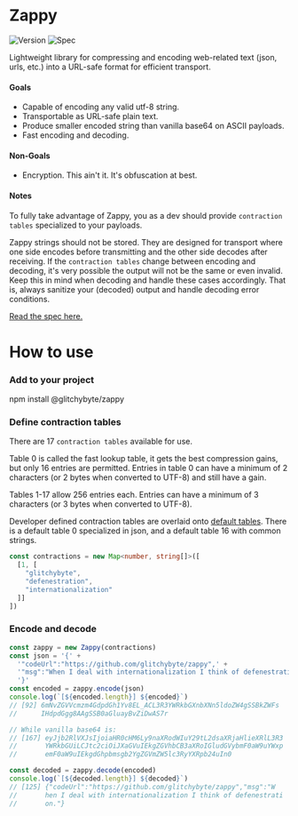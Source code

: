 # Zappy

![Version](https://img.shields.io/badge/Version-1.0.0-blue)
![Spec](https://img.shields.io/badge/Spec-1.0.0-cyan)

Lightweight library for compressing and encoding web-related text
(json, urls, etc.) into a URL-safe format for efficient transport.

#### Goals
* Capable of encoding any valid utf-8 string.
* Transportable as URL-safe plain text.
* Produce smaller encoded string than vanilla base64 on ASCII payloads.
* Fast encoding and decoding.

#### Non-Goals
* Encryption. This ain't it. It's obfuscation at best.

#### Notes
To fully take advantage of Zappy, you as a dev should provide 
`contraction tables` specialized to your payloads.  

Zappy strings should not be stored. They are designed for transport
where one side encodes before transmitting and the other side decodes 
after receiving. If the `contraction tables` change between encoding 
and decoding, it's very possible the output will not be the same or 
even invalid. Keep this in mind when decoding and handle these cases 
accordingly. That is, always sanitize your (decoded) output and handle 
decoding error conditions.

[Read the spec here.](https://github.com/glitchybyte/zappy/SPEC.md)

# How to use

### Add to your project
npm install @glitchybyte/zappy

### Define contraction tables
There are 17 `contraction tables` available for use. 

Table 0 is called the fast lookup table, it gets the best compression 
gains, but only 16 entries are permitted. Entries in table 0 can have 
a minimum of 2 characters (or 2 bytes when converted to UTF-8) and 
still have a gain.

Tables 1-17 allow 256 entries each. Entries can have a minimum of 3 
characters (or 3 bytes when converted to UTF-8).

Developer defined contraction tables are overlaid onto
[default tables](https://github.com/glitchybyte/zappy/src/main/zappy-default-contractions.ts). 
There is a default table 0 specialized in json, and a default 
table 16 with common strings.

```ts
const contractions = new Map<number, string[]>([
  [1, [
    "glitchybyte",
    "defenestration",
    "internationalization"
  ]]
])
```

### Encode and decode
```ts
const zappy = new Zappy(contractions)
const json = '{' +
  '"codeUrl":"https://github.com/glitchybyte/zappy",' +
  '"msg":"When I deal with internationalization I think of defenestration."' +
  '}'
const encoded = zappy.encode(json)
console.log(`[${encoded.length}] ${encoded}`)
// [92] 6mNvZGVVcmzm4GdpdGh1Yv8EL_ACL3R3YWRkbGXnbXNn5ldoZW4gSSBkZWFs
//      IHdpdGgg8AAgSSB0aGluayBvZiDwAS7r

// While vanilla base64 is:
// [167] eyJjb2RlVXJsIjoiaHR0cHM6Ly9naXRodWIuY29tL2dsaXRjaHlieXRlL3R3
//       YWRkbGUiLCJtc2ciOiJXaGVuIEkgZGVhbCB3aXRoIGludGVybmF0aW9uYWxp
//       emF0aW9uIEkgdGhpbmsgb2YgZGVmZW5lc3RyYXRpb24uIn0

const decoded = zappy.decode(encoded)
console.log(`[${decoded.length}] ${decoded}`)
// [125] {"codeUrl":"https://github.com/glitchybyte/zappy","msg":"W
//       hen I deal with internationalization I think of defenestrati
//       on."}
```
